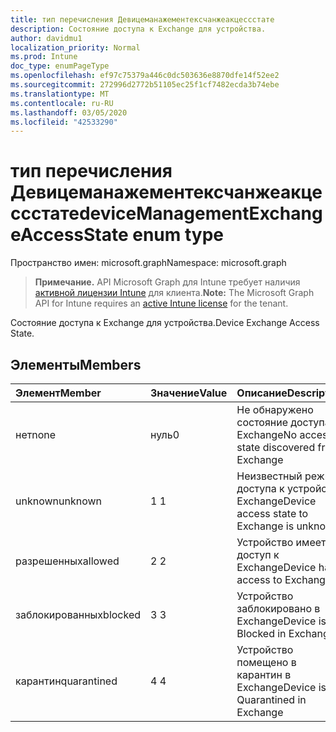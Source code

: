 ```yaml
---
title: тип перечисления Девицеманажементексчанжеакцессстате
description: Состояние доступа к Exchange для устройства.
author: davidmu1
localization_priority: Normal
ms.prod: Intune
doc_type: enumPageType
ms.openlocfilehash: ef97c75379a446c0dc503636e8870dfe14f52ee2
ms.sourcegitcommit: 272996d2772b51105ec25f1cf7482ecda3b74ebe
ms.translationtype: MT
ms.contentlocale: ru-RU
ms.lasthandoff: 03/05/2020
ms.locfileid: "42533290"
---
```

# <a name="devicemanagementexchangeaccessstate-enum-type"></a><span data-ttu-id="9bf5d-103">тип перечисления Девицеманажементексчанжеакцессстате</span><span class="sxs-lookup"><span data-stu-id="9bf5d-103">deviceManagementExchangeAccessState enum type</span></span>

<span data-ttu-id="9bf5d-104">Пространство имен: microsoft.graph</span><span class="sxs-lookup"><span data-stu-id="9bf5d-104">Namespace: microsoft.graph</span></span>

> <span data-ttu-id="9bf5d-105">**Примечание.** API Microsoft Graph для Intune требует наличия [активной лицензии Intune](https://go.microsoft.com/fwlink/?linkid=839381) для клиента.</span><span class="sxs-lookup"><span data-stu-id="9bf5d-105">**Note:** The Microsoft Graph API for Intune requires an [active Intune license](https://go.microsoft.com/fwlink/?linkid=839381) for the tenant.</span></span>

<span data-ttu-id="9bf5d-106">Состояние доступа к Exchange для устройства.</span><span class="sxs-lookup"><span data-stu-id="9bf5d-106">Device Exchange Access State.</span></span>

## <a name="members"></a><span data-ttu-id="9bf5d-107">Элементы</span><span class="sxs-lookup"><span data-stu-id="9bf5d-107">Members</span></span>
|<span data-ttu-id="9bf5d-108">Элемент</span><span class="sxs-lookup"><span data-stu-id="9bf5d-108">Member</span></span>|<span data-ttu-id="9bf5d-109">Значение</span><span class="sxs-lookup"><span data-stu-id="9bf5d-109">Value</span></span>|<span data-ttu-id="9bf5d-110">Описание</span><span class="sxs-lookup"><span data-stu-id="9bf5d-110">Description</span></span>|
|:---|:---|:---|
|<span data-ttu-id="9bf5d-111">нет</span><span class="sxs-lookup"><span data-stu-id="9bf5d-111">none</span></span>|<span data-ttu-id="9bf5d-112">нуль</span><span class="sxs-lookup"><span data-stu-id="9bf5d-112">0</span></span>|<span data-ttu-id="9bf5d-113">Не обнаружено состояние доступа в Exchange</span><span class="sxs-lookup"><span data-stu-id="9bf5d-113">No access state discovered from Exchange</span></span>|
|<span data-ttu-id="9bf5d-114">unknown</span><span class="sxs-lookup"><span data-stu-id="9bf5d-114">unknown</span></span>|<span data-ttu-id="9bf5d-115">1 </span><span class="sxs-lookup"><span data-stu-id="9bf5d-115">1</span></span>|<span data-ttu-id="9bf5d-116">Неизвестный режим доступа к устройству Exchange</span><span class="sxs-lookup"><span data-stu-id="9bf5d-116">Device access state to Exchange is unknown</span></span>|
|<span data-ttu-id="9bf5d-117">разрешенных</span><span class="sxs-lookup"><span data-stu-id="9bf5d-117">allowed</span></span>|<span data-ttu-id="9bf5d-118">2 </span><span class="sxs-lookup"><span data-stu-id="9bf5d-118">2</span></span>|<span data-ttu-id="9bf5d-119">Устройство имеет доступ к Exchange</span><span class="sxs-lookup"><span data-stu-id="9bf5d-119">Device has access to Exchange</span></span>|
|<span data-ttu-id="9bf5d-120">заблокированных</span><span class="sxs-lookup"><span data-stu-id="9bf5d-120">blocked</span></span>|<span data-ttu-id="9bf5d-121">3 </span><span class="sxs-lookup"><span data-stu-id="9bf5d-121">3</span></span>|<span data-ttu-id="9bf5d-122">Устройство заблокировано в Exchange</span><span class="sxs-lookup"><span data-stu-id="9bf5d-122">Device is Blocked in Exchange</span></span>|
|<span data-ttu-id="9bf5d-123">карантин</span><span class="sxs-lookup"><span data-stu-id="9bf5d-123">quarantined</span></span>|<span data-ttu-id="9bf5d-124">4 </span><span class="sxs-lookup"><span data-stu-id="9bf5d-124">4</span></span>|<span data-ttu-id="9bf5d-125">Устройство помещено в карантин в Exchange</span><span class="sxs-lookup"><span data-stu-id="9bf5d-125">Device is Quarantined in Exchange</span></span>|




